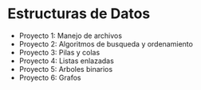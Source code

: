 # Estructuras de Datos
- Proyecto 1: Manejo de archivos
- Proyecto 2: Algoritmos de busqueda y ordenamiento
- Proyecto 3: Pilas y colas
- Proyecto 4: Listas enlazadas
- Proyecto 5: Arboles binarios
- Proyecto 6: Grafos
